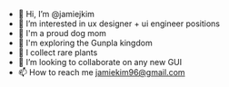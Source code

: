 - 👋 Hi, I’m @jamiejkim
- 👀 I’m interested in ux designer + ui engineer positions
- 🐶 I'm a proud dog mom
- 🤖 I'm exploring the Gunpla kingdom 
- 🌱 I collect rare plants
- 💞️ I’m looking to collaborate on any new GUI
- 📫 How to reach me jamiekim96@gmail.com

<!---
jamiejkim/jamiejkim is a ✨ special ✨ repository because its `README.md` (this file) appears on your GitHub profile.
You can click the Preview link to take a look at your changes.
--->
